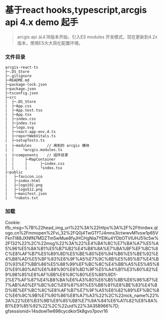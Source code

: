 
# 基于react hooks,typescript,arcgis api 4.x demo 起手
> arcgis api  从4.18版本开始，引入ES modules 开发模式，现在更新到4.2x版本，使用ES大大简化配置环境。
### 文件目录
```
arcgis-react-ts
├─.DS_Store
├─.gitignore
├─README.md
├─package-lock.json
├─package.json
├─tsconfig.json
├─src
|  ├─.DS_Store
|  ├─App.css
|  ├─App.test.tsx
|  ├─App.tsx
|  ├─index.css
|  ├─index.tsx
|  ├─logo.svg
|  ├─react-app-env.d.ts
|  ├─reportWebVitals.ts
|  ├─setupTests.ts
|  ├─modules       // 用到的 arcgis 模块
|  |    └arcgis.modules.ts
|  ├─components    // 组件目录
|  |     ├─MapContainer
|  |     |      ├─index.css
|  |     |      └index.tsx
├─public
|   ├─favicon.ico
|   ├─index.html
|   ├─logo192.png
|   ├─logo512.png
|   ├─manifest.json
|   └robots.txt
```

### 加载


Cookie: tfb_msg=%7B%22head_img_url%22%3A%22https%3A%2F%2Fthirdwx.qlogo.cn%2Fmmopen%2Fvi_32%2FQ0j4TwGTfTJ4mns3ictwwvM1vsw1p65VFknTI88JXNfN7MDZTm5wMue8fyJHCHgNia7YElKu4YDbOTVlUHJ51ic5w%2F132%22%2C%22msg%22%3A%22%E4%BA%8C%E7%BA%A7%E5%A5%96%E5%8A%B1%E5%B7%B2%E4%B8%8A%E7%BA%BF%EF%BC%8C%E8%AF%B7%E5%89%8D%E5%BE%80%E6%94%B6%E5%BE%92%E4%B8%AD%E5%BF%83%E6%9F%A5%E7%9C%8B%E5%85%B7%E4%BD%93%E7%BB%86%E5%88%99%EF%BC%8C%E4%BB%A5%E5%85%8D%E9%80%A0%E6%88%90%E6%8D%9F%E5%A4%B1%E3%80%82%E9%98%85%E8%AF%BB%E6%9C%80%E5%88%9D1-2%E7%AF%87%E4%B8%BA%E6%A3%80%E6%B5%8B%E6%96%87%E7%AB%A0%EF%BC%8C%E9%87%91%E5%B8%81%E8%BE%83%E4%BD%8E%EF%BC%8C%E8%AF%B7%E7%9F%A5%E6%82%89%EF%BC%8C%E6%9C%9B%E7%90%86%E8%A7%A3%22%2C%22nick_name%22%3A%22%E6%B3%9B%E9%85%B8%E7%9A%84%E6%A1%82%E8%8A%B1%E9%85%92%22%2C%22uid%22%3A358966%7D; gfsessionid=14sdswl1w698cycdkor5k8gvo7povr16